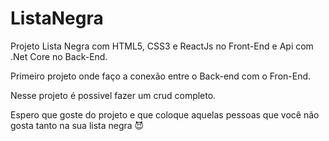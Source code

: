 # ListaNegra

Projeto Lista Negra com HTML5, CSS3 e ReactJs no Front-End e Api com .Net Core no Back-End.

Primeiro projeto onde faço a conexão entre o Back-end com o Fron-End.

Nesse projeto é possivel fazer um crud completo.

Espero que goste do projeto e que coloque aquelas pessoas que você não gosta tanto na sua lista negra 😈
